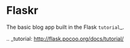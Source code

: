 Flaskr
======

The basic blog app built in the Flask `tutorial`_.

.. _tutorial: http://flask.pocoo.org/docs/tutorial/
